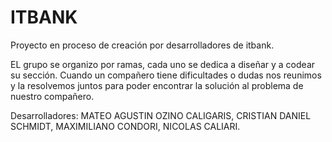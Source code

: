 # ITBANK

Proyecto en proceso de creación por desarrolladores de itbank. 

EL grupo se organizo por ramas, cada uno se dedica a diseñar y a codear su sección. Cuando un compañero tiene dificultades o dudas nos reunimos y la resolvemos juntos para poder encontrar la solución al problema de nuestro compañero. 

Desarrolladores: MATEO AGUSTIN OZINO CALIGARIS, CRISTIAN DANIEL SCHMIDT, MAXIMILIANO CONDORI, NICOLAS CALIARI.
